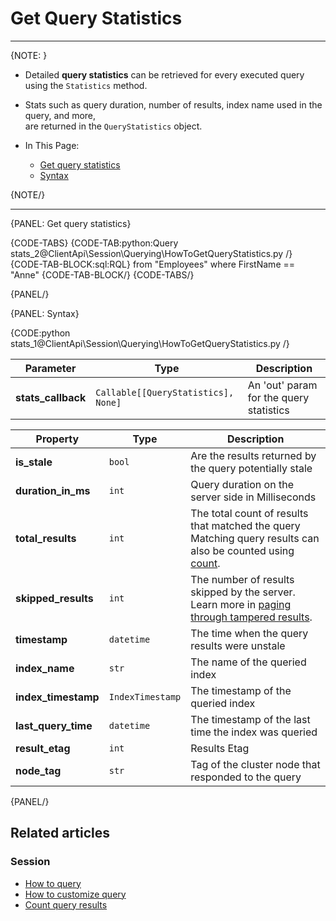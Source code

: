 # Get Query Statistics

---

{NOTE: }

* Detailed **query statistics** can be retrieved for every executed query using the `Statistics` method.  
  
* Stats such as query duration, number of results, index name used in the query, and more,  
  are returned in the `QueryStatistics` object.

* In This Page:  
   * [Get query statistics](../../../client-api/session/querying/how-to-get-query-statistics#get-query-statistics)  
   * [Syntax](../../../client-api/session/querying/how-to-get-query-statistics#syntax)  

{NOTE/}

---

{PANEL: Get query statistics}

{CODE-TABS}
{CODE-TAB:python:Query stats_2@ClientApi\Session\Querying\HowToGetQueryStatistics.py /}
{CODE-TAB-BLOCK:sql:RQL}
from "Employees" where FirstName == "Anne"
{CODE-TAB-BLOCK/}
{CODE-TABS/}

{PANEL/}

{PANEL: Syntax}

{CODE:python stats_1@ClientApi\Session\Querying\HowToGetQueryStatistics.py /}

| Parameter | Type              | Description                |
|-----------|-------------------|----------------------------|
| **stats_callback** | `Callable[[QueryStatistics], None]` | An 'out' param for the query statistics |

| Property             | Type             | Description      |
|----------------------|------------------|------------------|
| **is_stale** | `bool` | Are the results returned by the query potentially stale |
| **duration_in_ms** | `int` | Query duration on the server side in Milliseconds |
| **total_results** | `int` | The total count of results that matched the query<br>Matching query results can also be counted using [count](../../../client-api/session/querying/how-to-count-query-results#count). |
| **skipped_results** | `int` | The number of results skipped by the server.<br>Learn more in [paging through tampered results](../../../indexes/querying/paging#paging-through-tampered-results). |
| **timestamp** | `datetime` | The time when the query results were unstale |
| **index_name** | `str` | The name of the queried index |
| **index_timestamp** | `IndexTimestamp` | The timestamp of the queried index |
| **last_query_time** | `datetime` | The timestamp of the last time the index was queried |
| **result_etag** | `int` | Results Etag |
| **node_tag** | `str` | Tag of the cluster node that responded to the query |

{PANEL/}

## Related articles

### Session

- [How to query](../../../client-api/session/querying/how-to-query)
- [How to customize query](../../../client-api/session/querying/how-to-customize-query)
- [Count query results](../../../client-api/session/querying/how-to-count-query-results)
